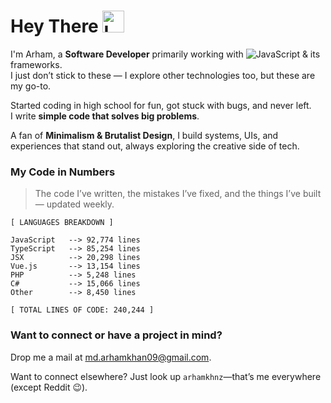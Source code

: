 # Hey There <img src="https://raw.githubusercontent.com/Tarikul-Islam-Anik/Animated-Fluent-Emojis/master/Emojis/Hand%20gestures/Love-You%20Gesture.png" alt="Love-You Gesture" width="35" height="35" />

I'm Arham, a **Software Developer** primarily working with 
![JavaScript](https://img.shields.io/badge/JavaScript-F7DF1E?style=flat&logo=javascript&logoColor=black) & its frameworks.  
I just don’t stick to these — I explore other technologies too, but these are my go-to.

Started coding in high school for fun, got stuck with bugs, and never left.  
I write **simple code that solves big problems**.

A fan of **Minimalism & Brutalist Design**, I build systems, UIs, and experiences that stand out, always exploring the creative side of tech.

### My Code in Numbers  
> The code I’ve written, the mistakes I’ve fixed, and the things I’ve built — updated weekly.

<!-- LANGUAGES BREAKDOWN START -->
```
[ LANGUAGES BREAKDOWN ]

JavaScript   --> 92,774 lines
TypeScript   --> 85,254 lines
JSX          --> 20,298 lines
Vue.js       --> 13,154 lines
PHP          --> 5,248 lines
C#           --> 15,066 lines
Other        --> 8,450 lines

[ TOTAL LINES OF CODE: 240,244 ]
```
<!-- LANGUAGES BREAKDOWN END -->


### Want to connect or have a project in mind?  
Drop me a mail at [md.arhamkhan09@gmail.com](mailto:md.arhamkhan09@gmail.com). 

Want to connect elsewhere? Just look up `arhamkhnz`—that’s me everywhere (except Reddit 😉).
